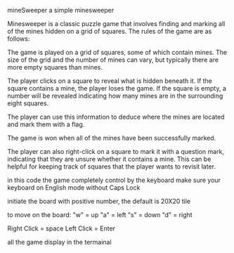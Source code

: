 mineSweeper
a simple minesweeper

Minesweeper is a classic puzzle game that involves finding and marking all of the mines hidden on a grid of squares. The rules of the game are as follows:

The game is played on a grid of squares, some of which contain mines. The size of the grid and the number of mines can vary, but typically there are more empty squares than mines.

The player clicks on a square to reveal what is hidden beneath it. If the square contains a mine, the player loses the game. If the square is empty, a number will be revealed indicating how many mines are in the surrounding eight squares.

The player can use this information to deduce where the mines are located and mark them with a flag.

The game is won when all of the mines have been successfully marked.

The player can also right-click on a square to mark it with a question mark, indicating that they are unsure whether it contains a mine. This can be helpful for keeping track of squares that the player wants to revisit later.

in this code the game completely control by the keyboard make sure your keyboard on English mode without Caps Lock

initiate the board with positive number, the default is 20X20 tile

to move on the board: "w" = up "a" = left "s" = down "d" = right

Right Click = space Left Click = Enter

all the game display in the termainal
